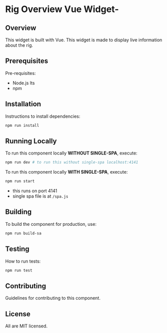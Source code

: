# Rig Overview Vue Widget-

## Overview

This widget is built with Vue. This widget is made to display live information about the rig.

## Prerequisites

Pre-requisites:

- Node.js lts
- npm

## Installation

Instructions to install dependencies:

```bash
npm run install
```

## Running Locally

To run this component locally **WITHOUT SINGLE-SPA**, execute:

```bash
npm run dev # to run this without single-spa localhost:4141
```

To run this component locally **WITH SINGLE-SPA**, execute:

```bash
npm run start
```

- this runs on port 4141
- single spa file is at `/spa.js`

## Building

To build the component for production, use:

```bash
npm run build-sa
```

## Testing

How to run tests:

```bash
npm run test
```

## Contributing

Guidelines for contributing to this component.

## License

All are MIT licensed.
